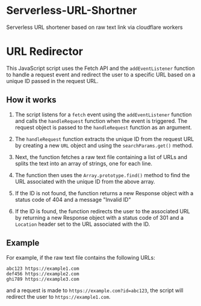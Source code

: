 # Serverless-URL-Shortner
Serverless URL shortener based on raw text link via cloudflare workers
# URL Redirector

This JavaScript script uses the Fetch API and the `addEventListener` function to handle a request event and redirect the user to a specific URL based on a unique ID passed in the request URL.

## How it works

1. The script listens for a `fetch` event using the `addEventListener` function and calls the `handleRequest` function when the event is triggered. The request object is passed to the `handleRequest` function as an argument.

2. The `handleRequest` function extracts the unique ID from the request URL by creating a new `URL` object and using the `searchParams.get()` method.

3. Next, the function fetches a raw text file containing a list of URLs and splits the text into an array of strings, one for each line. 

4. The function then uses the `Array.prototype.find()` method to find the URL associated with the unique ID from the above array.

5. If the ID is not found, the function returns a new Response object with a status code of 404 and a message "Invalid ID"

6. If the ID is found, the function redirects the user to the associated URL by returning a new Response object with a status code of 301 and a `Location` header set to the URL associated with the ID.

## Example

For example, if the raw text file contains the following URLs:

```
abc123 https://example1.com
def456 https://example2.com
ghi789 https://example3.com
```


and a request is made to `https://example.com?id=abc123`, the script will redirect the user to `https://example1.com`.

